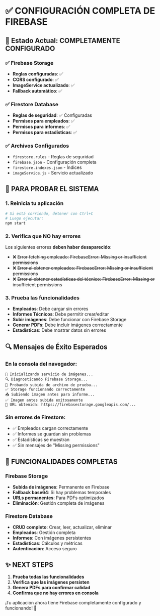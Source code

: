 # ✅ CONFIGURACIÓN COMPLETA DE FIREBASE

## 🎉 **Estado Actual: COMPLETAMENTE CONFIGURADO**

### ✅ **Firebase Storage**
- **Reglas configuradas**: ✅
- **CORS configurado**: ✅
- **ImageService actualizado**: ✅
- **Fallback automático**: ✅

### ✅ **Firestore Database**
- **Reglas de seguridad**: ✅ Configuradas
- **Permisos para empleados**: ✅
- **Permisos para informes**: ✅
- **Permisos para estadísticas**: ✅

### ✅ **Archivos Configurados**
- `firestore.rules` - Reglas de seguridad
- `firebase.json` - Configuración completa
- `firestore.indexes.json` - Índices
- `imageService.js` - Servicio actualizado

## 🚀 **PARA PROBAR EL SISTEMA**

### 1. Reinicia tu aplicación
```bash
# Si está corriendo, detener con Ctrl+C
# Luego ejecutar:
npm start
```

### 2. Verifica que NO hay errores
Los siguientes errores **deben haber desaparecido**:
- ❌ ~~Error fetching empleado: FirebaseError: Missing or insufficient permissions~~
- ❌ ~~Error al obtener empleados: FirebaseError: Missing or insufficient permissions~~
- ❌ ~~Error al obtener estadísticas del técnico: FirebaseError: Missing or insufficient permissions~~

### 3. Prueba las funcionalidades
- **Empleados**: Debe cargar sin errores
- **Informes Técnicos**: Debe permitir crear/editar
- **Subir imágenes**: Debe funcionar con Firebase Storage
- **Generar PDFs**: Debe incluir imágenes correctamente
- **Estadísticas**: Debe mostrar datos sin errores

## 🔍 **Mensajes de Éxito Esperados**

### En la consola del navegador:
```
🔧 Inicializando servicio de imágenes...
🔍 Diagnosticando Firebase Storage...
🧪 Probando subida de archivo de prueba...
✅ Storage funcionando correctamente
📤 Subiendo imagen antes para informe...
✅ Imagen antes subida exitosamente
🔗 URL obtenida: https://firebasestorage.googleapis.com/...
```

### Sin errores de Firestore:
- ✅ Empleados cargan correctamente
- ✅ Informes se guardan sin problemas
- ✅ Estadísticas se muestran
- ✅ Sin mensajes de "Missing permissions"

## 🎯 **FUNCIONALIDADES COMPLETAS**

### Firebase Storage
- **Subida de imágenes**: Permanente en Firebase
- **Fallback base64**: Si hay problemas temporales
- **URLs permanentes**: Para PDFs optimizados
- **Eliminación**: Gestión completa de imágenes

### Firestore Database
- **CRUD completo**: Crear, leer, actualizar, eliminar
- **Empleados**: Gestión completa
- **Informes**: Con imágenes persistentes
- **Estadísticas**: Cálculos y métricas
- **Autenticación**: Acceso seguro

## ✨ **NEXT STEPS**

1. **Prueba todas las funcionalidades**
2. **Verifica que las imágenes persisten**
3. **Genera PDFs para confirmar calidad**
4. **Confirma que no hay errores en consola**

¡Tu aplicación ahora tiene Firebase completamente configurado y funcionando! 🚀
